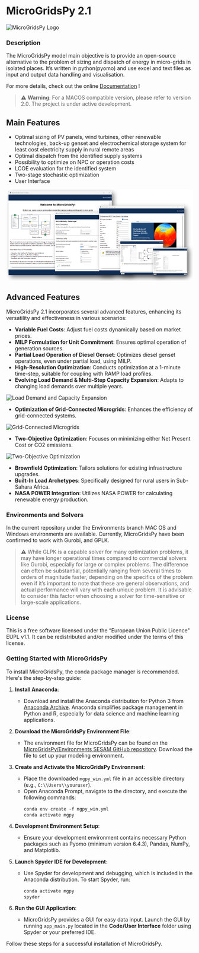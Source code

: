
MicroGridsPy 2.1
======================== 

![MicroGridsPy Logo](https://user-images.githubusercontent.com/73618037/225138390-a5593e6d-6b9f-408b-ab28-60ac3a9871c8.png)

### Description

The MicroGridsPy model main objective is to provide an open-source alternative to the problem of sizing and dispatch of energy in micro-grids in isolated places. It’s written in python(pyomo) and use excel and text files as input and output data handling and visualisation.

For more details, check out the online [Documentation](https://microgridspy-documentation.readthedocs.io/en/latest/) !

> :warning: **Warning**: For a MACOS compatible version, please refer to version 2.0. The project is under active development. 


## Main Features

- Optimal sizing of PV panels, wind turbines, other renewable technologies, back-up genset and electrochemical storage system for least cost electricity 
  supply in rural remote areas
- Optimal dispatch from the identified supply systems
- Possibility to optimize on NPC or operation costs
- LCOE evaluation for the identified system
- Two-stage stochastic optimization
- User Interface
  
![User Interface](https://github.com/AleOnori98/MicroGridsPy_Doc/blob/main/docs/source/Images/Interface.png?raw=true)


## Advanced Features

MicroGridsPy 2.1 incorporates several advanced features, enhancing its versatility and effectiveness in various scenarios:

- **Variable Fuel Costs**: Adjust fuel costs dynamically based on market prices.
- **MILP Formulation for Unit Commitment**: Ensures optimal operation of generation sources.
- **Partial Load Operation of Diesel Genset**: Optimizes diesel genset operations, even under partial load, using MILP.
- **High-Resolution Optimization**: Conducts optimization at a 1-minute time-step, suitable for coupling with RAMP load profiles.
- **Evolving Load Demand & Multi-Step Capacity Expansion**: Adapts to changing load demands over multiple years.

![Load Demand and Capacity Expansion](https://user-images.githubusercontent.com/73618037/225139304-0c1d2ee3-5f2d-4b45-8c9f-21d967883f1b.png)

- **Optimization of Grid-Connected Microgrids**: Enhances the efficiency of grid-connected systems.

![Grid-Connected Microgrids](https://user-images.githubusercontent.com/73618037/225138883-b5085bb1-6378-4743-9ce5-b81bdab8dcba.png)

- **Two-Objective Optimization**: Focuses on minimizing either Net Present Cost or CO2 emissions.

![Two-Objective Optimization](https://user-images.githubusercontent.com/73618037/225139420-01a71137-c7be-4dda-a5e3-ba766f3780b4.png)

- **Brownfield Optimization**: Tailors solutions for existing infrastructure upgrades.
- **Built-In Load Archetypes**: Specifically designed for rural users in Sub-Sahara Africa.
- **NASA POWER Integration**: Utilizes NASA POWER for calculating renewable energy production.

	
### Environments and Solvers

In the current repository under the Environments branch MAC OS and Windows environments are available.
Currently, MicroGridsPy have been confirmed to work with Gurobi, and GPLK.

> :warning: While GLPK is a capable solver for many optimization problems, it may have longer operational times compared to commercial solvers like Gurobi, especially for large or complex problems. The difference can often be substantial, potentially ranging from several times to orders of magnitude faster, depending on the specifics of the problem even if it’s important to note that these are general observations, and actual performance will vary with each unique problem. It is advisable to consider this factor when choosing a solver for time-sensitive or large-scale applications.

### License
This is a free software licensed under the “European Union Public Licence" EUPL v1.1. It 
can be redistributed and/or modified under the terms of this license.

### Getting Started with MicroGridsPy

To install MicroGridsPy, the conda package manager is recommended. Here's the step-by-step guide:

1. **Install Anaconda**:
   - Download and install the Anaconda distribution for Python 3 from [Anaconda Archive](https://repo.anaconda.com/archive/). Anaconda simplifies package management in Python and R, especially for data science and machine learning applications.

2. **Download the MicroGridsPy Environment File**:
   - The environment file for MicroGridsPy can be found on the [MicroGridsPy/Environments SESAM GitHub repository](https://github.com/SESAM-Polimi/MicroGridsPy-SESAM/tree/Environments). Download the file to set up your modeling environment.

3. **Create and Activate the MicroGridsPy Environment**:
   - Place the downloaded `mgpy_win.yml` file in an accessible directory (e.g., `C:\\Users\\youruser`).
   - Open Anaconda Prompt, navigate to the directory, and execute the following commands:
     ```
     conda env create -f mgpy_win.yml
     conda activate mgpy
     ```

4. **Development Environment Setup**:
   - Ensure your development environment contains necessary Python packages such as Pyomo (minimum version 6.4.3), Pandas, NumPy, and Matplotlib.

5. **Launch Spyder IDE for Development**:
   - Use Spyder for development and debugging, which is included in the Anaconda distribution. To start Spyder, run:
     ```
     conda activate mgpy
     spyder
     ```

6. **Run the GUI Application**:
   - MicroGridsPy provides a GUI for easy data input. Launch the GUI by running `app_main.py` located in the **Code/User Interface** folder using Spyder or your preferred IDE.

Follow these steps for a successful installation of MicroGridsPy.


